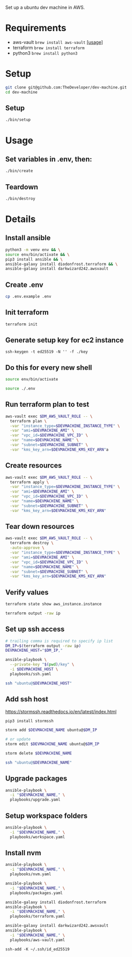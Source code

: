 Set up a ubuntu dev machine in AWS.

# Requirements
* aws-vault `brew install aws-vault` [[usage]](https://github.com/99designs/aws-vault/blob/439cc770ca046c6f53b38145c0ccb39620563a8f/USAGE.md#managing-credentials)
* terraform `brew install terraform`
* python3 `brew install python3`

# Setup

```bash
git clone git@github.com:TheDeveloper/dev-machine.git
cd dev-machine
```

## Setup
```bash
./bin/setup
```

# Usage

## Set variables in .env, then:
```bash
./bin/create
```

## Teardown
```bash
./bin/destroy
```
# Details

## Install ansible
```bash
python3 -m venv env && \
source env/bin/activate && \
pip3 install ansible && \
ansible-galaxy install diodonfrost.terraform && \
ansible-galaxy install darkwizard242.awsvault
```

## Create .env
```bash
cp .env.example .env
```

## Init terraform
```bash
terraform init
```

## Generate setup key for ec2 instance
```
ssh-keygen -t ed25519 -N '' -f ./key
```

## Do this for every new shell
```bash
source env/bin/activate
```

```bash
source ./.env
```

## Run terraform plan to test
```bash
aws-vault exec $DM_AWS_VAULT_ROLE -- \
  terraform plan \
  -var "instance_type=$DEVMACHINE_INSTANCE_TYPE" \
  -var "ami=$DEVMACHINE_AMI" \
  -var "vpc_id=$DEVMACHINE_VPC_ID" \
  -var "name=$DEVMACHINE_NAME" \
  -var "subnet=$DEVMACHINE_SUBNET" \
  -var "kms_key_arn=$DEVMACHINE_KMS_KEY_ARN"a
```

## Create resources
```bash
aws-vault exec $DM_AWS_VAULT_ROLE -- \
  terraform apply \
  -var "instance_type=$DEVMACHINE_INSTANCE_TYPE" \
  -var "ami=$DEVMACHINE_AMI" \
  -var "vpc_id=$DEVMACHINE_VPC_ID" \
  -var "name=$DEVMACHINE_NAME" \
  -var "subnet=$DEVMACHINE_SUBNET" \
  -var "kms_key_arn=$DEVMACHINE_KMS_KEY_ARN"
```

## Tear down resources
```bash
aws-vault exec $DM_AWS_VAULT_ROLE -- \
  terraform destroy \
  -auto-approve \
  -var "instance_type=$DEVMACHINE_INSTANCE_TYPE" \
  -var "ami=$DEVMACHINE_AMI" \
  -var "vpc_id=$DEVMACHINE_VPC_ID" \
  -var "name=$DEVMACHINE_NAME" \
  -var "subnet=$DEVMACHINE_SUBNET" \
  -var "kms_key_arn=$DEVMACHINE_KMS_KEY_ARN"
```

## Verify values
```bash
terraform state show aws_instance.instance
```
```bash
terraform output -raw ip
```

## Set up ssh access
```bash
# trailing comma is required to specify ip list
DM_IP=$(terraform output -raw ip)
DEVMACHINE_HOST="$DM_IP,"
```
```bash
ansible-playbook \
  --private-key "$(pwd)/key" \
  -i $DEVMACHINE_HOST \
  playbooks/ssh.yaml
```
```bash
ssh "ubuntu@$DEVMACHINE_HOST"
```
## Add ssh host
https://stormssh.readthedocs.io/en/latest/index.html
```bash
pip3 install stormssh
```
```bash
storm add $DEVMACHINE_NAME ubuntu@$DM_IP
```
```bash
# or update
storm edit $DEVMACHINE_NAME ubuntu@$DM_IP
```
```bash
storm delete $DEVMACHINE_NAME
```
```bash
ssh "ubuntu@$DEVMACHINE_NAME"
```
## Upgrade packages
```bash
ansible-playbook \
  -i "$DEVMACHINE_NAME," \
  playbooks/upgrade.yaml
```

## Setup workspace folders
```bash
ansible-playbook \
  -i "$DEVMACHINE_NAME," \
  playbooks/workspace.yaml
```

## Install nvm
```bash
ansible-playbook \
  -i "$DEVMACHINE_NAME," \
  playbooks/nvm.yaml
```

```bash
ansible-playbook \
  -i "$DEVMACHINE_NAME," \
  playbooks/packages.yaml
```

```bash
ansible-galaxy install diodonfrost.terraform
ansible-playbook \
  -i "$DEVMACHINE_NAME," \
  playbooks/terraform.yaml
```

```bash
ansible-galaxy install darkwizard242.awsvault
ansible-playbook \
  -i "$DEVMACHINE_NAME," \
  playbooks/aws-vault.yaml
```

```
ssh-add -K ~/.ssh/id_ed25519
```
